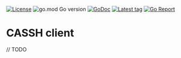 [![License](https://img.shields.io/badge/license-MIT-blue)](https://choosealicense.com/licenses/mit/)
![go.mod Go version](https://img.shields.io/github/go-mod/go-version/krostar/cassh?label=go)
[![GoDoc](https://img.shields.io/badge/godoc-reference-blue.svg)](https://pkg.go.dev/github.com/krostar/cassh)
[![Latest tag](https://img.shields.io/github/v/tag/krostar/cassh)](https://github.com/krostar/cassh/tags)
[![Go Report](https://goreportcard.com/badge/github.com/krostar/cassh)](https://goreportcard.com/report/github.com/krostar/cassh)

# CASSH client

// TODO